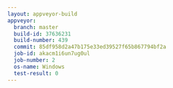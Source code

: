 ```yaml
---
layout: appveyor-build
appveyor:
  branch: master
  build-id: 37636231
  build-number: 439
  commit: 85df958d2a47b175e33ed39527f65b867794bf2a
  job-id: akacm1i6un7ug0ul
  job-number: 2
  os-name: Windows
  test-result: 0
---
```

